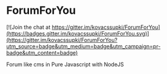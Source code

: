 # ForumForYou

[![Join the chat at https://gitter.im/kovacssupki/ForumForYou](https://badges.gitter.im/kovacssupki/ForumForYou.svg)](https://gitter.im/kovacssupki/ForumForYou?utm_source=badge&utm_medium=badge&utm_campaign=pr-badge&utm_content=badge)

Forum like cms in Pure Javascript with NodeJS

